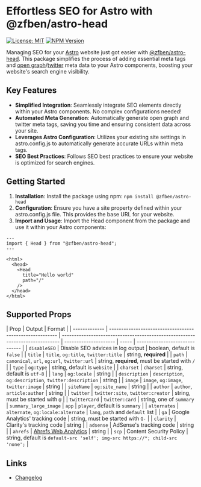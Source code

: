 # Effortless SEO for Astro with @zfben/astro-head

[![License: MIT](https://img.shields.io/npm/l/@zfben/astro-head.svg)](https://github.com/zfben/astro-head/blob/main/LICENSE)
[![NPM Version](https://img.shields.io/npm/v/@zfben/astro-head.svg)](https://www.npmjs.com/package/@zfben/astro-head)

Managing SEO for your [Astro](https://astro.build/) website just got easier with [@zfben/astro-head](https://www.npmjs.com/package/@zfben/astro-head). This package simplifies the process of adding essential meta tags and [open graph](https://ogp.me/)/[twitter](https://developer.twitter.com/en/docs/twitter-for-websites/cards/guides/getting-started) meta data to your Astro components, boosting your website's search engine visibility.

## Key Features

- **Simplified Integration**: Seamlessly integrate SEO elements directly within your Astro components. No complex configurations needed!
- **Automated Meta Generation**: Automatically generate open graph and twitter meta tags, saving you time and ensuring consistent data across your site.
- **Leverages Astro Configuration**: Utilizes your existing site settings in astro.config.js to automatically generate accurate URLs within meta tags.
- **SEO Best Practices**: Follows SEO best practices to ensure your website is optimized for search engines.

## Getting Started

1. **Installation**: Install the package using npm: `npm install @zfben/astro-head`
2. **Configuration**: Ensure you have a site property defined within your astro.config.js file. This provides the base URL for your website.
3. **Import and Usage**: Import the Head component from the package and use it within your Astro components:

```astro
---
import { Head } from "@zfben/astro-head";
---

<html>
  <head>
    <Head
      title="Hello world"
      path="/"
    />
  </head>
</html>
```

## Supported Props

| Prop          | Output                                                   | Format                                                                        |
| ------------- | -------------------------------------------------------- | ----------------------------------------------------------------------------- | --------------------- | ----- | ------------------------------ |
| `disableSEO`  | Disable SEO advices in log output                        | boolean, default is `false`                                                   |
| `title`       | `title`, `og:title`, `twitter:title`                     | string, **required**                                                          |
| `path`        | `canonical`, `url`, `og:url`, `twitter:url`              | string, **required**, must be started with `/`                                |
| `type`        | `og:type`                                                | string, default is `website`                                                  |
| `charset`     | `charset`                                                | string, default is `utf-8`                                                    |
| `lang`        | `og:locale`                                              | string                                                                        |
| `description` | `description`, `og:description`, `twitter:description`   | string                                                                        |
| `image`       | `image`, `og:image`, `twitter:image`                     | string                                                                        |
| `siteName`    | `og:site_name`                                           | string                                                                        |
| `author`      | `author`, `article:author`                               | string                                                                        |
| `twitter`     | `twitter:site`, `twitter:creator`                        | string, must be started with `@`                                              |
| `twitterCard` | `twitter:card`                                           | string, one of `summary`                                                      | `summary_large_image` | `app` | `player`, default is `summary` |
| `alternates`  | `alternate`, `og:locale:alternate`                       | `lang`, `path` and `default` list                                             |
| `ga`          | Google Analytics' tracking code                          | string, must be started with `G-`                                             |
| `clarity`     | Clarity's tracking code                                  | string                                                                        |
| `adsense`     | AdSense's tracking code                                  | string                                                                        |
| `ahrefs`      | [Ahrefs Web Analytics](https://ahrefs.com/web-analytics) | string                                                                        |
| `scp`         | Content Security Policy                                  | string, default is `default-src 'self'; img-src https://*; child-src 'none';` |

## Links

- [Changelog](./CHANGELOG.md)
